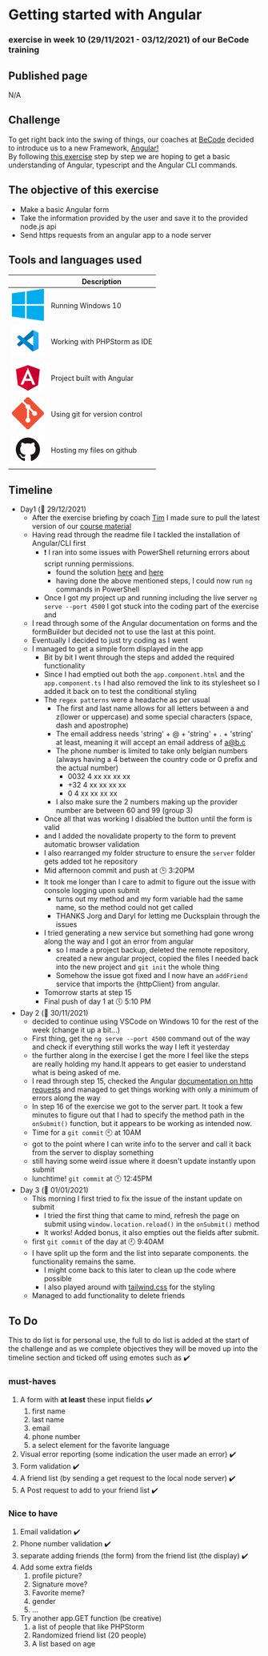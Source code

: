 # Getting started with Angular
### exercise in week 10 (29/11/2021 - 03/12/2021) of our BeCode training
## Published page
N/A
## Challenge
To get right back into the swing of things, our coaches at [BeCode](https://becode.org/) decided to introduce us to a new Framework, [Angular!](https://angular.io/)  
By following [this exercise](https://github.com/becodeorg/ANT-Lamarr-5.34/tree/main/2.The-Hill/angular/intro) step by step we are hoping to get a basic understanding of Angular, typescript and the Angular CLI commands.

## The objective of this exercise

* Make a basic Angular form
* Take the information provided by the user and save it to the provided node.js api
* Send https requests from an angular app to a node server

## Tools and languages used

|  | Description |
| ----------- | ----------- |
| ![windows10](./basic-angular-form/src/assets/README/windows10-logo.png) | Running Windows 10 |
| ![vsCode](./basic-angular-form/src/assets/README/vscode-logo.png) | Working with PHPStorm as IDE |
| ![Angular](./basic-angular-form/src/assets/README/Angular-logo.png) | Project built with Angular |
| ![git](./basic-angular-form/src/assets/README/git-logo.png) | Using git for version control |
| ![github](./basic-angular-form/src/assets/README/github-logo.png) | Hosting my files on github |

## Timeline
* Day1 (:date: 29/12/2021)
  * After the exercise briefing by coach [Tim](https://github.com/Timmeahj) I made sure to pull the latest version of our [course material](https://github.com/becodeorg/ANT-Lamarr-5.34)
  * Having read through the readme file I tackled the installation of Angular/CLI first
    * :exclamation: I ran into some issues with PowerShell returning errors about script running permissions.
      * found the solution [here](https://stackoverflow.com/questions/58032631/why-powershell-does-not-run-angular-commands) and [here](https://www.javatpoint.com/npm-clear-cache)
      * having done the above mentioned steps, I could now run `ng` commands in PowerShell
    * Once I got my project up and running including the live server `ng serve --port 4500` I got stuck into the coding part of the exercise and
  * I read through some of the Angular documentation on forms and the formBuilder but decided not to use the last at this point.
  * Eventually I decided to just try coding as I went
  * I managed to get a simple form displayed in the app
    * Bit by bit I went through the steps and added the required functionality
    * Since I had emptied out both the `app.component.html` and the `app.component.ts` I had also removed the link to its stylesheet so I added it back on to test the conditional styling
    * The `regex patterns` were a headache as per usual
      * The first and last name allows for all letters between a and z(lower or uppercase) and some special characters (space, dash and apostrophe)
      * The email address needs 'string' + @ + 'string' + . + 'string' at least, meaning it will accept an email address of a@b.c
      * The phone number is limited to take only belgian numbers (always having a 4 between the country code or 0 prefix and the actual number)
        * 0032 4 xx xx xx xx
        * +32 4 xx xx xx xx
        * 0 4 xx xx xx xx
      * I also make sure the 2 numbers making up the provider number are between 60 and 99 (group 3)
    * Once all that was working I disabled the button until the form is valid
    * and I added the novalidate property to the form to prevent automatic browser validation
    * I also rearranged my folder structure to ensure the `server` folder gets added tot he repository
    * Mid afternoon commit and push at :clock3: 3:20PM
    * It took me longer than I care to admit to figure out the issue with console logging upon submit
      * turns out my method and my form variable had the same name, so the method could not get called
      * THANKS Jorg and Daryl for letting me Ducksplain through the issues
    * I tried generating a new service but something had gone wrong along the way and I got an error from angular
      * so I made a project backup, deleted the remote repository, created a new angular project, copied the files I needed back into the new project and `git init` the whole thing
      * Somehow the issue got fixed and I now have an `addFriend` service that imports the {httpClient} from angular.
    * Tomorrow starts at step 15
    * Final push of day 1 at :clock5: 5:10 PM
* Day 2 (:date: 30/11/2021)
  *  decided to continue using VSCode on Windows 10 for the rest of the week (change it up a bit...)
  *  First thing, get the `ng serve --port 4500` command out of the way and check if everything still works the way I left it yesterday
  *  the further along in the exercise I get the more I feel like the steps are really holding my hand.It appears to get easier to understand what is being asked of me.
  *  I read through step 15, checked the Angular [documentation on http requests](https://angular.io/guide/http) and managed to get things working with only a minimum of errors along the way
  *  In step 16 of the exercise we got to the server part. It took a few minutes to figure out that I had to specify the method path in the `onSubmit()` function, but it appears to be working as intended now.
  *  Time for a `git commit` :clock10: at 10AM
  *  got to the point where I can write info to the server and call it back from the server to display something
  *  still having some weird issue where it doesn't update instantly upon submit
  *  lunchtime! `git commit` at :clock12: 12:45PM
*  Day 3 (:date: 01/01/2021)
   *  This morning I first tried to fix the issue of the instant update on submit
      *  I tried the first thing that came to mind, refresh the page on submit using `window.location.reload()` in the `onSubmit()` method
      *  It works! Added bonus, it also empties out the fields after submit.
   *  first `git commit` of the day at :clock9: 9:40AM
   *  I have split up the form and the list into separate components. the functionality remains the same.
      *  I might come back to this later to clean up the code where possible
      *  I also played around with [tailwind.css](https://tailwindcss.com/) for the styling
   *  Managed to add functionality to delete friends

## To Do
This to do list is for personal use, the full to do list is added at the start of the challenge and as we complete
objectives they will be moved up into the timeline section and ticked off using emotes such as :heavy_check_mark:

### must-haves
1. A form with **at least** these input fields :heavy_check_mark:
   1. first name
   2. last name
   3. email
   4. phone number
   5. a select element for the favorite language
2. Visual error reporting (some indication the user made an error) :heavy_check_mark:
3. Form validation :heavy_check_mark:
4. A friend list (by sending a get request to the local node server) :heavy_check_mark:
5. A Post request to add to your friend list :heavy_check_mark:

### Nice to have
1. Email validation :heavy_check_mark:
2. Phone number validation :heavy_check_mark:
3. separate adding friends (the form) from the friend list (the display) :heavy_check_mark:
4. Add some extra fields
   1. profile picture?
   2. Signature move?
   3. Favorite meme?
   4. gender
   5. ...
5. Try another app.GET function (be creative)
   1. a list of people that like PHPStorm
   2. Randomized friend list (20 people)
   3. A list based on age